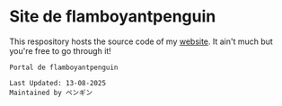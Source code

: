 # Site de flamboyantpenguin

This respository hosts the source code of my [website](https://flamboyantpenguin.in). It ain't much but you're free to go through it!

```Txt
Portal de flamboyantpenguin

Last Updated: 13-08-2025
Maintained by ペンギン
```
